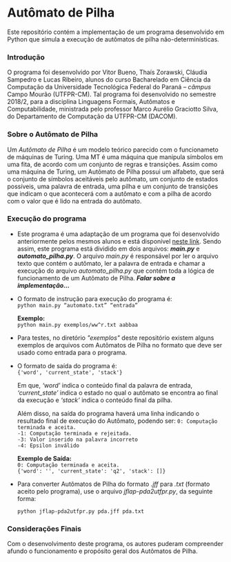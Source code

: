 # Autômato de Pilha
Este repositório contém a implementação de um programa desenvolvido em Python que simula a execução de autômatos de pilha não-determinísticas.

### Introdução
O programa foi desenvolvido por Vitor Bueno, Thaís Zorawski, Cláudia Sampedro e Lucas Ribeiro, alunos do curso Bacharelado em Ciência da Computação da Universidade Tecnológica Federal do Paraná – *câmpus* Campo Mourão (UTFPR-CM). Tal programa foi desenvolvido no semestre 2018/2, para a disciplina Linguagens Formais, Autômatos e Computabilidade, ministrada pelo professor Marco Aurélio Graciotto Silva, do Departamento de Computação da UTFPR-CM (DACOM).

### Sobre o Autômato de Pilha
Um *Autômato de Pilha* é um modelo teórico parecido com o funcionameto de máquinas de Turing. Uma MT é uma máquina que manipula símbolos em uma fita, de acordo com um conjunto de regras e transições. Assim como uma máquina de Turing, um Autômato de Pilha possui um alfabeto, que será o conjunto de símbolos aceitáveis pelo autômato, um conjunto de estados possíveis, uma palavra de entrada, uma pilha e um conjunto de transições que indicam o que acontecerá com a autômato e com a pilha de acordo com o valor que é lido na entrada do autômato.

### Execução do programa
- Este programa é uma adaptação de um programa que foi desenvolvido anteriormente pelos mesmos alunos e está disponível [neste link](https://github.com/claudiaps/TuringMachine). Sendo assim, este programa está dividido em dois arquivos: ***main.py*** e ***automato_pilha.py***. O arquivo *main.py* é responsável por ler o arquivo texto que contém o autômato, ler a palavra de entrada e chamar a execução do arquivo *automato_pilha.py* que contém toda a lógica de funcionamento de um Autômato de Pilha. ***Falar sobre a implementação...***

- O formato de instrução para execução do programa é:  
	    `python main.py “automato.txt” “entrada”`
    
  **Exemplo:**  
  `python main.py exemplos/ww^r.txt aabbaa`

- Para testes, no diretório *"exemplos"* deste repositório existem alguns exemplos de arquivos com Autômatos de Pilha no formato que deve ser usado como entrada para o programa.

- O formato de saída do programa é:  
  `{'word', 'current_state', 'stack'}`

  Em que, *‘word’* indica o conteúdo final da palavra de entrada, *‘current_state’* indica o estado no qual o autômato se encontra ao final da execução e  *‘stack’* indica o conteúdo final da pilha.
  
  Além disso, na saída do programa haverá uma linha indicando o resultado final de execução do Autômato, podendo ser:
  `0: Computação terminada e aceita.`  
  `-1: Computação terminada e rejeitada.`  
  `-3: Valor inserido na palavra incorreto`  
  `-4: Epsilon inválido`

  **Exemplo de Saída:**  
  `0: Computação terminada e aceita.`  
  `{'word': '', 'current_state': 'q2', 'stack': []}`
  
- Para converter Autômatos de Pilha do formato *.jff* para *.txt* (formato aceito pelo programa), use o arquivo *jflap-pda2utfpr.py*, da seguinte forma:

  `python jflap-pda2utfpr.py pda.jff pda.txt`
  
### Considerações Finais
Com o desenvolvimento deste programa, os autores puderam compreender afundo o funcionamento e propósito geral dos Autômatos de Pilha.

  
